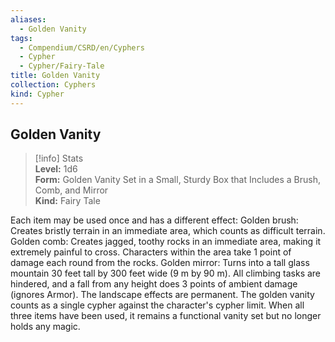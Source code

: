 ```yaml
---
aliases:
  - Golden Vanity
tags:
  - Compendium/CSRD/en/Cyphers
  - Cypher
  - Cypher/Fairy-Tale
title: Golden Vanity
collection: Cyphers
kind: Cypher
---
```

## Golden Vanity  
>[!info] Stats  
> **Level:** 1d6  
> **Form:** Golden Vanity Set in a Small, Sturdy Box that Includes a Brush, Comb, and Mirror  
> **Kind:** Fairy Tale
  
Each item may be used once and has a different effect: Golden brush: Creates bristly terrain in an immediate area, which counts as difficult terrain. Golden comb: Creates jagged, toothy rocks in an immediate area, making it extremely painful to cross. Characters within the area take 1 point of damage each round from the rocks. Golden mirror: Turns into a tall glass mountain 30 feet tall by 300 feet wide (9 m by 90 m). All climbing tasks are hindered, and a fall from any height does 3 points of ambient damage (ignores Armor). The landscape effects are permanent. The golden vanity counts as a single cypher against the character's cypher limit. When all three items have been used, it remains a functional vanity set but no longer holds any magic.